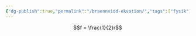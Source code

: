 ```yaml
---
{"dg-publish":true,"permalink":"/braennvidd-ekvation/","tags":["fysik"]}
---
```


$$f = \frac{1}{2}r$$